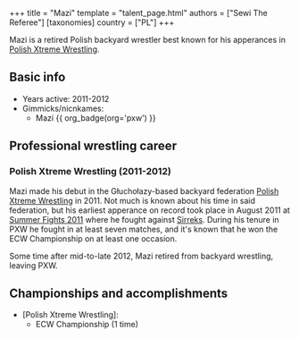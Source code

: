 +++
title = "Mazi"
template = "talent_page.html"
authors = ["Sewi The Referee"]
[taxonomies]
country = ["PL"]
+++

Mazi is a retired Polish backyard wrestler best known for his apperances in [Polish Xtreme Wrestling](@/o/pxw.md).

## Basic info

* Years active: 2011-2012
* Gimmicks/nicnkames:
  - Mazi {{ org_badge(org='pxw') }}
 
## Professional wrestling career

### Polish Xtreme Wrestling (2011-2012)

Mazi made his debut in the Głuchołazy-based backyard federation [Polish Xtreme Wrestling](@/o/pxw.md) in 2011. Not much is known about his time in said federation, but his earliest apperance on record took place in August 2011 at [Summer Fights 2011](@/e/pxw/2011-08-20-pxw-summer-fights-2011.md) where he fought against [Sirreks](@/w/sirreks.md). During his tenure in PXW he fought in at least seven matches, and it's known that he won the ECW Championship on at least one occasion.

Some time after mid-to-late 2012, Mazi retired from backyard wrestling, leaving PXW. 

## Championships and accomplishments 

* [Polish Xtreme Wrestling]:
  - ECW Championship (1 time)
